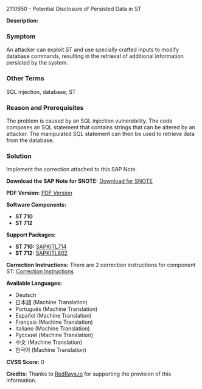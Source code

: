 2110950 - Potential Disclosure of Persisted Data in ST

**Description:**

### Symptom
An attacker can exploit ST and use specially crafted inputs to modify database commands, resulting in the retrieval of additional information persisted by the system.

### Other Terms
SQL injection, database, ST

### Reason and Prerequisites
The problem is caused by an SQL injection vulnerability. The code composes an SQL statement that contains strings that can be altered by an attacker. The manipulated SQL statement can then be used to retrieve data from the database.

### Solution
Implement the correction attached to this SAP Note.

**Download the SAP Note for SNOTE:** [Download for SNOTE](https://notesdownloads.sap.com/note/0040000001161192018)

**PDF Version:** [PDF Version](https://userapps.support.sap.com/sap/support/sfm/notes/print/0002110950?language=en-US&token=B4D7963DFAD78EE8D5560CAFB0F00D59)

**Software Components:**
- **ST 710**
- **ST 712**

**Support Packages:**
- **ST 710:** [SAPKITL714](https://me.sap.com/supportpackage/SAPKITL714)
- **ST 712:** [SAPKITL802](https://me.sap.com/supportpackage/SAPKITL802)

**Correction Instructions:**
There are 2 correction instructions for component ST: [Correction Instructions](https://me.sap.com/corrins/0002110950/162)

**Available Languages:**
- Deutsch
- 日本語 (Machine Translation)
- Português (Machine Translation)
- Español (Machine Translation)
- Français (Machine Translation)
- Italiano (Machine Translation)
- Русский (Machine Translation)
- 中文 (Machine Translation)
- 한국어 (Machine Translation)

**CVSS Score:**
0

**Credits:**
Thanks to [RedRays.io](https://redrays.io) for supporting the provision of this information.